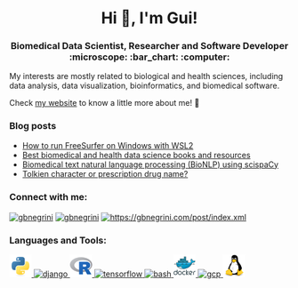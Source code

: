 <h1 align="center">Hi 👋, I'm Gui!</h1>
<h3 align="center">Biomedical Data Scientist, Researcher and Software Developer :microscope: :bar_chart: :computer:</h3>

My interests are mostly related to biological and health sciences, including data analysis, data visualization, bioinformatics, and biomedical software.

Check [my website](https://gbnegrini.com/) to know a little more about me! :thought_balloon:


### Blog posts
<!-- BLOG-POST-LIST:START -->
- [How to run FreeSurfer on Windows with WSL2](https://gbnegrini.com/post/how-to-run-freesurfer-windows-wsl/)
- [Best biomedical and health data science books and resources](https://gbnegrini.com/post/best-biomedical-health-data-science-resources/)
- [Biomedical text natural language processing &lpar;BioNLP&rpar; using scispaCy](https://gbnegrini.com/post/biomedical-text-nlp-scispacy-named-entity-recognition-medical-records/)
- [Tolkien character or prescription drug name?](https://gbnegrini.com/post/tolkien-character-or-prescription-drug-neural-networks/)
<!-- BLOG-POST-LIST:END -->

<h3 align="left">Connect with me:</h3>
<p align="left">
<a href="https://twitter.com/gbnegrini" target="blank"><img align="center" src="https://raw.githubusercontent.com/rahuldkjain/github-profile-readme-generator/master/src/images/icons/Social/twitter.svg" alt="gbnegrini" height="30" width="40" /></a>
<a href="https://linkedin.com/in/gbnegrini" target="blank"><img align="center" src="https://raw.githubusercontent.com/rahuldkjain/github-profile-readme-generator/master/src/images/icons/Social//linked-in-alt.svg" alt="gbnegrini" height="30" width="40" /></a>
<a href="https://gbnegrini.com/post/index.xml" target="blank"><img align="center" src="https://raw.githubusercontent.com/rahuldkjain/github-profile-readme-generator/master/src/images/icons/Social/rss.svg" alt="https://gbnegrini.com/post/index.xml" height="30" width="40" /></a>
</p>

<h3 align="left">Languages and Tools:</h3>
<p align="left"><a href="https://www.python.org" target="_blank"> <img src="https://raw.githubusercontent.com/devicons/devicon/master/icons/python/python-original.svg" alt="python" width="40" height="40"/> </a> <a href="https://www.djangoproject.com/" target="_blank"> <img src="https://cdn.jsdelivr.net/gh/devicons/devicon/icons/django/django-plain-wordmark.svg" alt="django" width="40" height="40" /> </a> <a href="https://www.r-project.org/" target="_blank"> <img src="https://raw.githubusercontent.com/devicons/devicon/master/icons/r/r-original.svg" alt="r" width="40" height="40"/> </a> <a href="https://www.tensorflow.org" target="_blank"> <img src="https://www.vectorlogo.zone/logos/tensorflow/tensorflow-icon.svg" alt="tensorflow" width="40" height="40"/> </a><a href="https://www.gnu.org/software/bash/" target="_blank"> <img src="https://www.vectorlogo.zone/logos/gnu_bash/gnu_bash-icon.svg" alt="bash" width="40" height="40"/> </a> <a href="https://www.docker.com/" target="_blank"> <img src="https://raw.githubusercontent.com/devicons/devicon/master/icons/docker/docker-original-wordmark.svg" alt="docker" width="40" height="40"/> </a> </a> <a href="https://cloud.google.com" target="_blank"> <img src="https://www.vectorlogo.zone/logos/google_cloud/google_cloud-icon.svg" alt="gcp" width="40" height="40"/> </a> <a href="https://www.linux.org/" target="_blank"> <img src="https://raw.githubusercontent.com/devicons/devicon/master/icons/linux/linux-original.svg" alt="linux" width="40" height="40"/> </a> </p>


